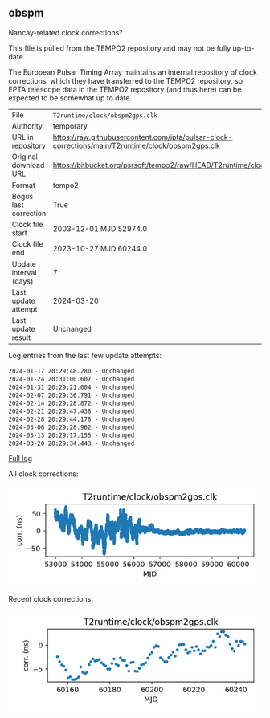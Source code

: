 
## obspm

Nancay-related clock corrections?

This file is pulled from the TEMPO2 repository and may not be fully
up-to-date.

The European Pulsar Timing Array maintains an internal repository
of clock corrections, which they have transferred to the TEMPO2
repository, so  EPTA telescope data in the TEMPO2 repository (and
thus here) can be expected to be somewhat up to date.

|     |     |
|:--- |:--- |
| File | `T2runtime/clock/obspm2gps.clk` |
| Authority | temporary |
| URL in repository | <https://raw.githubusercontent.com/ipta/pulsar-clock-corrections/main/T2runtime/clock/obspm2gps.clk> |
| Original download URL | <https://bitbucket.org/psrsoft/tempo2/raw/HEAD/T2runtime/clock/obspm2gps.clk> |
| Format | tempo2 |
| Bogus last correction | True |
| Clock file start | 2003-12-01 MJD 52974.0 |
| Clock file end | 2023-10-27 MJD 60244.0 |
| Update interval (days) | 7 |
| Last update attempt | 2024-03-20 |
| Last update result | Unchanged |

Log entries from the last few update attempts:
```
2024-01-17 20:29:48.280 - Unchanged
2024-01-24 20:31:00.607 - Unchanged
2024-01-31 20:29:21.004 - Unchanged
2024-02-07 20:29:36.791 - Unchanged
2024-02-14 20:29:28.872 - Unchanged
2024-02-21 20:29:47.438 - Unchanged
2024-02-28 20:29:44.178 - Unchanged
2024-03-06 20:29:28.962 - Unchanged
2024-03-13 20:29:17.155 - Unchanged
2024-03-20 20:29:34.443 - Unchanged
```
[Full log](https://raw.githubusercontent.com/ipta/pulsar-clock-corrections/main/log/T2runtime/clock/obspm2gps.clk.log)


All clock corrections:

![plot of all clock corrections](obspm2gps.clk.png "All corrections")

Recent clock corrections:

![plot of recent clock corrections](obspm2gps.clk.short.png "Recent corrections")

